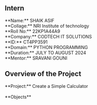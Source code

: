 <h2>Intern</h2>
**Name:** SHAIK ASIF<BR>
**Collage:** NRI Institute of technology<BR>
**Roll No:** 22KP1A44A9<BR>
**Company:** CODTECH IT SOLUTIONS<BR>
**ID:** CT4PP3591<BR>
**Domain:** PYTHON PROGRAMMING<BR>
**Duration:** JULY TO AUGUST 2024<BR>
**Mentor:** SRAVANI GOUNI<BR>
<h2>Overview of the Project</h2> 
**Project:** Create a Simple Calculator<br><br>
**Objects**<br>

